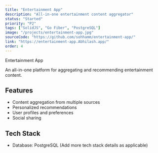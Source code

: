 ```yaml
---
title: "Entertainment App"
description: "All-in-one entertainment content aggregator"
status: "Started"
priority: "P2"
tags: ["SolidJS", "Go Fiber", "PostgreSQL"]
image: "/projects/entertainment-app.jpg"
sourceCode: "https://github.com/sohhamm/entertainment-app/"
link: "https://entertainment-app.Abhilash.app/"
order: 4
---
```


Entertainment App

An all-in-one platform for aggregating and recommending entertainment content.

## Features

- Content aggregation from multiple sources
- Personalized recommendations
- User profiles and preferences
- Social sharing

## Tech Stack

- Database: PostgreSQL (Add more tech stack details as applicable)
